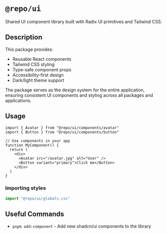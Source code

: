 # `@repo/ui`

Shared UI component library built with Radix UI primitives and Tailwind CSS.

## Description

This package provides:

- Reusable React components
- Tailwind CSS styling
- Type-safe component props
- Accessibility-first design
- Dark/light theme support

The package serves as the design system for the entire application, ensuring consistent UI components and styling across all packages and applications.

## Usage

```tsx
import { Avatar } from "@repo/ui/components/avatar"
import { Button } from "@repo/ui/components/button"

// Use components in your app
function MyComponent() {
  return (
    <div>
      <Avatar src="/avatar.jpg" alt="User" />
      <Button variant="primary">Click me</Button>
    </div>
  )
}
```

### Importing styles

```ts
import "@repo/ui/globals.css"
```

## Useful Commands

- `pnpm add:component` - Add new shadcn/ui components to the library
